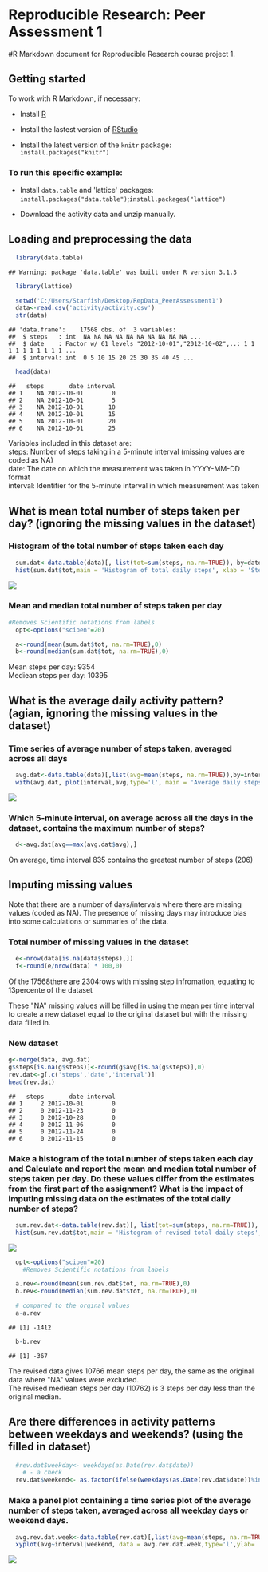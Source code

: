 # Reproducible Research: Peer Assessment 1

#R Markdown document for Reproducible Research course project 1.

## Getting started

To work with R Markdown, if necessary:

* Install [R](http://www.r-project.org/)

* Install the lastest version of [RStudio](http://rstudio.org/download/)

* Install the latest version of the `knitr` package: `install.packages("knitr")`

### To run this specific example:

* Install `data.table` and 'lattice' packages: `install.packages("data.table")`;`install.packages("lattice")`

* Download the activity data and unzip manually. 
 
## Loading and preprocessing the data


```r
  library(data.table)
```

```
## Warning: package 'data.table' was built under R version 3.1.3
```

```r
  library(lattice)

  setwd('C:/Users/Starfish/Desktop/RepData_PeerAssessment1')
  data<-read.csv('activity/activity.csv')
  str(data)
```

```
## 'data.frame':	17568 obs. of  3 variables:
##  $ steps   : int  NA NA NA NA NA NA NA NA NA NA ...
##  $ date    : Factor w/ 61 levels "2012-10-01","2012-10-02",..: 1 1 1 1 1 1 1 1 1 1 ...
##  $ interval: int  0 5 10 15 20 25 30 35 40 45 ...
```

```r
  head(data)
```

```
##   steps       date interval
## 1    NA 2012-10-01        0
## 2    NA 2012-10-01        5
## 3    NA 2012-10-01       10
## 4    NA 2012-10-01       15
## 5    NA 2012-10-01       20
## 6    NA 2012-10-01       25
```

Variables included in this dataset are:  
steps: Number of steps taking in a 5-minute interval (missing values are coded as NA)  
date: The date on which the measurement was taken in YYYY-MM-DD format  
interval: Identifier for the 5-minute interval in which measurement was taken

## What is mean total number of steps taken per day? (ignoring the missing values in the dataset)  

### Histogram of the total number of steps taken each day


```r
  sum.dat<-data.table(data)[, list(tot=sum(steps, na.rm=TRUE)), by=date]
  hist(sum.dat$tot,main = 'Histogram of total daily steps', xlab = 'Steps')
```

![](PA1_template_files/figure-html/unnamed-chunk-2-1.png) 

### Mean and median total number of steps taken per day


```r
#Removes Scientific notations from labels
  opt<-options("scipen"=20)

  a<-round(mean(sum.dat$tot, na.rm=TRUE),0)
  b<-round(median(sum.dat$tot, na.rm=TRUE),0)
```

Mean steps per day: 9354  
Mediean steps per day: 10395

## What is the average daily activity pattern? (agian, ignoring the missing values in the dataset)

### Time series of average number of steps taken, averaged across all days

```r
  avg.dat<-data.table(data)[,list(avg=mean(steps, na.rm=TRUE)),by=interval]
  with(avg.dat, plot(interval,avg,type='l', main = 'Average daily steps', xlab='Interval', ylab='Average steps'))
```

![](PA1_template_files/figure-html/unnamed-chunk-4-1.png) 

### Which 5-minute interval, on average across all the days in the dataset, contains the maximum number of steps?

```r
  d<-avg.dat[avg==max(avg.dat$avg),]
```
On average, time interval 835 contains the greatest number of steps (206)

## Imputing missing values

Note that there are a number of days/intervals where there are missing values (coded as NA). The presence of missing days may introduce bias into some calculations or summaries of the data.

### Total number of missing values in the dataset

```r
  e<-nrow(data[is.na(data$steps),])
  f<-round(e/nrow(data) * 100,0)
```

Of the 17568there are 2304rows with missing step infromation, equating to 13percente of the dataset

These "NA" missing values will be filled in using the mean per time interval to create a new dataset equal to the original dataset but with the missing data filled in.

### New dataset 

```r
g<-merge(data, avg.dat)
g$steps[is.na(g$steps)]<-round(g$avg[is.na(g$steps)],0)
rev.dat<-g[,c('steps','date','interval')]
head(rev.dat)
```

```
##   steps       date interval
## 1     2 2012-10-01        0
## 2     0 2012-11-23        0
## 3     0 2012-10-28        0
## 4     0 2012-11-06        0
## 5     0 2012-11-24        0
## 6     0 2012-11-15        0
```

### Make a histogram of the total number of steps taken each day and Calculate and report the mean and median total number of steps taken per day. Do these values differ from the estimates from the first part of the assignment? What is the impact of imputing missing data on the estimates of the total daily number of steps?


```r
  sum.rev.dat<-data.table(rev.dat)[, list(tot=sum(steps, na.rm=TRUE)), by=date]
  hist(sum.rev.dat$tot,main = 'Histogram of revised total daily steps', xlab = 'Steps')
```

![](PA1_template_files/figure-html/unnamed-chunk-8-1.png) 

```r
  opt<-options("scipen"=20)
    #Removes Scientific notations from labels

  a.rev<-round(mean(sum.rev.dat$tot, na.rm=TRUE),0)
  b.rev<-round(median(sum.rev.dat$tot, na.rm=TRUE),0)

  # compared to the orginal values
  a-a.rev
```

```
## [1] -1412
```

```r
  b-b.rev
```

```
## [1] -367
```

The revised data gives 10766 mean steps per day, the same as the original data where "NA" values were excluded.   
The revised mediean steps per day (10762) is 3 steps per day less than the original median. 

## Are there differences in activity patterns between weekdays and weekends? (using the filled in dataset)


```r
  #rev.dat$weekday<- weekdays(as.Date(rev.dat$date))
    # - a check
  rev.dat$weekend<- as.factor(ifelse(weekdays(as.Date(rev.dat$date))%in%c('Saturday','Sunday'),'Weekend','Weekday'))
```

### Make a panel plot containing a time series plot of the average number of steps taken, averaged across all weekday days or weekend days. 


```r
  avg.rev.dat.week<-data.table(rev.dat)[,list(avg=mean(steps, na.rm=TRUE)),by=list(interval,weekend)]
  xyplot(avg~interval|weekend, data = avg.rev.dat.week,type='l',ylab= 'Average number of steps', main = 'Average steps during the week and weekend', layout = c(1, 2))
```

![](PA1_template_files/figure-html/unnamed-chunk-10-1.png) 

